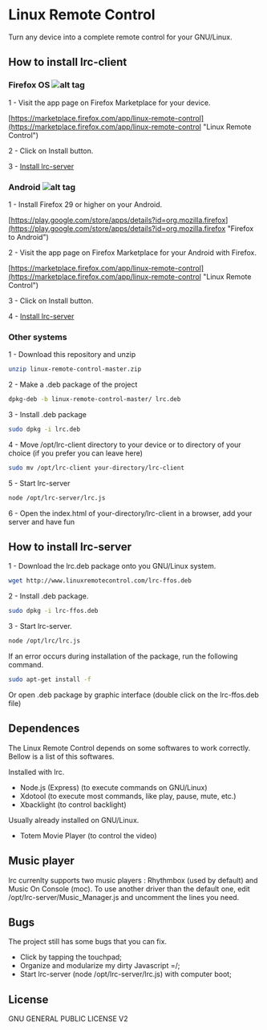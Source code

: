 # Linux Remote Control
Turn any device into a complete remote control for your GNU/Linux.

## How to install lrc-client

### Firefox OS ![alt tag](http://linuxremotecontrol.com/img/firefox-icon.png)

1 - Visit the app page on Firefox Marketplace for your device.

[https://marketplace.firefox.com/app/linux-remote-control](https://marketplace.firefox.com/app/linux-remote-control "Linux Remote Control")

2 - Click on Install button.

3 - [Install lrc-server](#how-to-install-lrc-server)

### Android ![alt tag](http://linuxremotecontrol.com/img/android-icon.png)

1 - Install Firefox 29 or higher on your Android.

[https://play.google.com/store/apps/details?id=org.mozilla.firefox](https://play.google.com/store/apps/details?id=org.mozilla.firefox "Firefox to Android")

2 - Visit the app page on Firefox Marketplace for your Android with Firefox.

[https://marketplace.firefox.com/app/linux-remote-control](https://marketplace.firefox.com/app/linux-remote-control "Linux Remote Control")

3 - Click on Install button.

4 - [Install lrc-server](#how-to-install-lrc-server)

### Other systems

1 - Download this repository and unzip
```bash
unzip linux-remote-control-master.zip
```

2 - Make a .deb package of the project
```bash
dpkg-deb -b linux-remote-control-master/ lrc.deb
```

3 - Install .deb package
```bash
sudo dpkg -i lrc.deb
```

4 - Move /opt/lrc-client directory to your device or to directory of your choice (if you prefer you can leave here)
```bash
sudo mv /opt/lrc-client your-directory/lrc-client
```

5 - Start lrc-server
```bash
node /opt/lrc-server/lrc.js
```

6 - Open the index.html of your-directory/lrc-client in a browser, add your server and have fun

## How to install lrc-server

1 - Download the lrc.deb package onto you GNU/Linux system.
```bash
wget http://www.linuxremotecontrol.com/lrc-ffos.deb
```

2 - Install .deb package.
```bash
sudo dpkg -i lrc-ffos.deb
```

3 - Start lrc-server.
```bash
node /opt/lrc/lrc.js
```

If an error occurs during installation of the package, run the following command.
```bash
sudo apt-get install -f
```
Or open .deb package by graphic interface (double click on the lrc-ffos.deb file)


## Dependences

The Linux Remote Control depends on some softwares to work correctly. Bellow is a list of this softwares.

Installed with lrc.

- Node.js (Express) (to execute commands on GNU/Linux)
- Xdotool (to execute most commands, like play, pause, mute, etc.)
- Xbacklight (to control backlight)

Usually already installed on GNU/Linux.

- Totem Movie Player (to control the video)

## Music player

lrc currenlty supports two music players : Rhythmbox (used by default) and Music On Console (moc). To use another driver than the default one, edit /opt/lrc-server/Music_Manager.js and uncomment the lines you need.

## Bugs
The project still has some bugs that you can fix.

- Click by tapping the touchpad;
- Organize and modularize my dirty Javascript =/;
- Start lrc-server (node /opt/lrc-server/lrc.js) with computer boot;

## License
GNU GENERAL PUBLIC LICENSE V2
